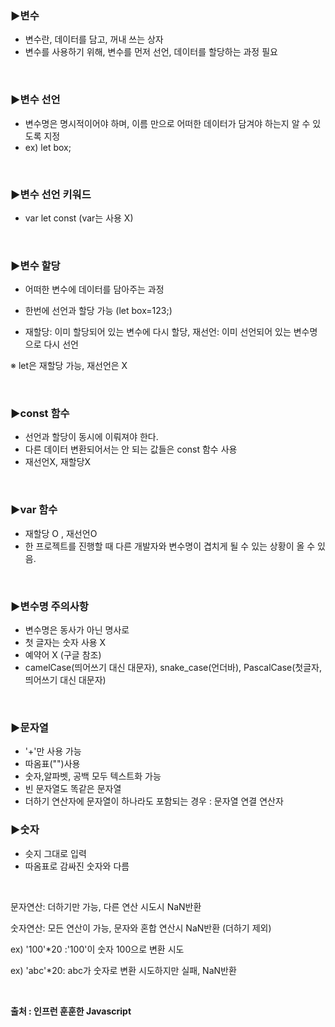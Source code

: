 ### ▶변수

- 변수란, 데이터를 담고, 꺼내 쓰는 상자
- 변수를 사용하기 위해, 변수를 먼저 선언, 데이터를 할당하는 과정 필요

<br>

### ▶변수 선언

- 변수명은 명시적이어야 하며, 이름 만으로 어떠한 데이터가 담겨야 하는지 알 수 있도록 지정
- ex) let box;

​	<br>

### ▶변수 선언 키워드

- var let const (var는 사용 X)

<br>

### ▶변수 할당

- 어떠한 변수에 데이터를 담아주는 과정

- 한번에 선언과 할당 가능 (let box=123;)
- 재할당: 이미 할당되어 있는 변수에 다시 할당, 재선언: 이미 선언되어 있는 변수명으로 다시 선언

※ let은 재할당 가능, 재선언은 X

<br>

### ▶const 함수

- 선언과 할당이 동시에 이뤄져야 한다.
- 다른 데이터 변환되어서는 안 되는 값들은 const 함수 사용
- 재선언X, 재할당X

<br>

### ▶var 함수

- 재할당 O , 재선언O
- 한 프로젝트를 진행할 때 다른 개발자와 변수명이 겹치게 될 수 있는 상황이 올 수 있음.

<br>

### ▶변수명 주의사항

- 변수명은 동사가 아닌 명사로
- 첫 글자는 숫자 사용 X
- 예약어 X (구글 참조)
- camelCase(띄어쓰기 대신 대문자), snake_case(언더바), PascalCase(첫글자, 띄어쓰기 대신 대문자)

<br>

### ▶문자열

- '+'만 사용 가능
- 따옴표("")사용
- 숫자,알파벳, 공백 모두 텍스트화 가능
- 빈 문자열도 똑같은 문자열
- 더하기 연산자에 문자열이 하나라도 포함되는 경우 : 문자열 연결 연산자

### ▶숫자

- 슷지 그대로 입력
- 따옴표로 감싸진 숫자와 다름

<br>

문자연산: 더하기만 가능, 다른 연산 시도시 NaN반환

숫자연산: 모든 연산이 가능, 문자와 혼합 연산시 NaN반환 (더하기 제외)

ex) '100'*20 :'100'이 숫자 100으로 변환 시도

ex) 'abc'*20: abc가 숫자로 변환 시도하지만 실패, NaN반환

<br>

**출처 : 인프런 훈훈한 Javascript**

